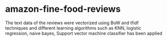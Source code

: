 # amazon-fine-food-reviews
The text data of the reviews were vectorized using BoW and tfidf techniques and different learning algorithms such as KNN, logistic regression, naive bayes, Support vector machine classifier has been applied 
